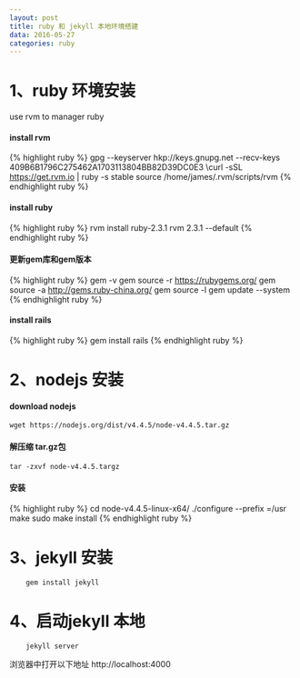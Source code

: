 ```yaml
---
layout: post
title: ruby 和 jekyll 本地环境搭建
data: 2016-05-27 
categories: ruby
---
```

# 1、ruby 环境安装 

use rvm to manager ruby

#### install rvm
{% highlight ruby %}
gpg --keyserver hkp://keys.gnupg.net --recv-keys 409B6B1796C275462A1703113804BB82D39DC0E3
\curl -sSL https://get.rvm.io | ruby -s stable
source /home/james/.rvm/scripts/rvm
{% endhighlight ruby %}

#### install ruby
{% highlight ruby %}
rvm install ruby-2.3.1
rvm 2.3.1 --default
{% endhighlight ruby %}

#### 更新gem库和gem版本
{% highlight ruby %}
gem -v
gem source -r https://rubygems.org/
gem source -a http://gems.ruby-china.org/
gem source -l
gem update --system
{% endhighlight ruby %}

#### install rails
{% highlight ruby %}
gem install rails
{% endhighlight ruby %}

# 2、nodejs 安装

#### download nodejs

	wget https://nodejs.org/dist/v4.4.5/node-v4.4.5.tar.gz

####  解压缩 tar.gz包

	tar -zxvf node-v4.4.5.targz

####  安装

{% highlight ruby %}
	cd node-v4.4.5-linux-x64/
	./configure --prefix =/usr
	make
	sudo make install
{% endhighlight ruby %}



# 3、jekyll 安装

        gem install jekyll

# 4、启动jekyll 本地

        jekyll server

浏览器中打开以下地址  http://localhost:4000


